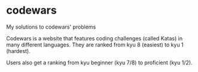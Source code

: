 # codewars
My solutions to codewars' problems

Codewars is a website that features coding challenges (called Katas) in many different languages. They are ranked from kyu 8 (easiest) to kyu 1 (hardest).

Users also get a ranking from kyu beginner (kyu 7/8) to proficient (kyu 1/2).
